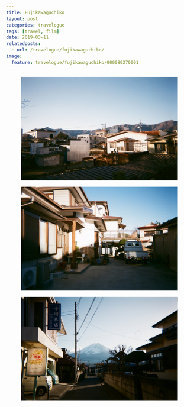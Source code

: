 ```yaml
---
title: Fujikawaguchiko
layout: post
categories: travelogue
tags: [travel, film]
date: 2019-03-11
relatedposts:
  - url: /travelogue/fujikawaguchiko/
image:
  feature: travelogue/fujikawaguchiko/000080270001
---
```

<figure>
  <img src="/images/travelogue/fujikawaguchiko/000080270004.jpg" alt="image">
</figure>
<figure>
  <img src="/images/travelogue/fujikawaguchiko/000080270005.jpg" alt="image">
</figure>
<figure>
  <img src="/images/travelogue/fujikawaguchiko/000080270006.jpg" alt="image">
</figure>
